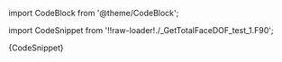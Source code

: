 import CodeBlock from '@theme/CodeBlock';

import CodeSnippet from '!!raw-loader!./_GetTotalFaceDOF_test_1.F90';

<CodeBlock language="fortran">{CodeSnippet}</CodeBlock>
